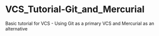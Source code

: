 # VCS_Tutorial-Git_and_Mercurial
Basic tutorial for VCS - Using Git as a primary VCS and Mercurial as an alternative
